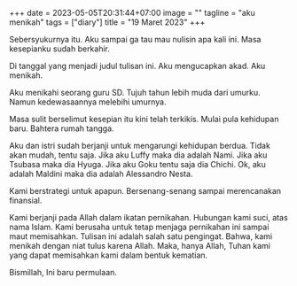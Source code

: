 +++
date = 2023-05-05T20:31:44+07:00
image = ""
tagline = "aku menikah"
tags = ["diary"]
title = "19 Maret 2023"
+++

Sebersyukurnya itu. Aku sampai ga tau mau nulisin apa kali ini. Masa kesepianku sudah berkahir.

Di tanggal yang menjadi judul tulisan ini. Aku mengucapkan akad. Aku menikah.

Aku menikahi seorang guru SD. Tujuh tahun lebih muda dari umurku. Namun kedewasaannya melebihi umurnya.

Masa sulit berselimut kesepian itu kini telah terkikis. Mulai pula kehidupan baru. Bahtera rumah tangga.

Aku dan istri sudah berjanji untuk mengarungi kehidupan berdua. Tidak akan mudah, tentu saja. Jika aku Luffy maka dia adalah Nami. Jika aku Tsubasa maka dia Hyuga. Jika aku Goku tentu saja dia Chichi. Ok, aku adalah Maldini maka dia adalah Alessandro Nesta.

Kami berstrategi untuk apapun. Bersenang-senang sampai merencanakan finansial.

Kami berjanji pada Allah dalam ikatan pernikahan. Hubungan kami suci, atas nama Islam. Kami berusaha untuk tetap menjaga pernikahan ini sampai maut memisahkan. Tulisan ini adalah salah satu pengingat. Bahwa, kami menikah dengan niat tulus karena Allah. Maka, hanya Allah, Tuhan kami yang dapat memisahkan kami dalam bentuk kematian.

Bismillah,
Ini baru permulaan.
